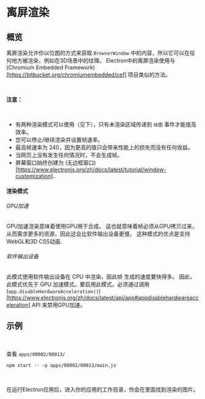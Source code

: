 # 离屏渲染

## 概览

离屏渲染允许你以位图的方式来获取 `BrowserWindow` 中的内容，所以它可以在任何地方被渲染，例如在3D场景中的纹理。 Electron中的离屏渲染使用与 (Chromium Embedded Framework)[https://bitbucket.org/chromiumembedded/cef] 项目类似的方法。

<br>

**注意：**

<br>

- 有两种渲染模式可以使用（见下），只有未渲染区域传递到 `绘图` 事件才能提高效率。
- 您可以停止/继续渲染并设置帧速率。
- 最高帧速率为 240，因为更高的值只会带来性能上的损失而没有任何收益。
- 当网页上没有发生任何情况时，不会生成帧。
- 屏幕窗口始终创建为 (无边框窗口)[https://www.electronjs.org/zh/docs/latest/tutorial/window-customization]..

#### 渲染模式

###### GPU加速

GPU加速渲染意味着使用GPU用于合成。 这也就意味着帧必须从GPU拷贝过来，从而需求更多的资源，因此这会比软件输出设备更慢。 这种模式的优点是支持WebGL和3D CSS动画.

###### 软件输出设备

此模式使用软件输出设备在 CPU 中渲染，因此帧 生成的速度要快得多。 因此，此模式优先于 GPU 加速模式。要启用此模式，必须通过调用 (`app.disableHardwareAcceleration()`)[https://www.electronjs.org/zh/docs/latest/api/app#appdisablehardwareacceleration] API 来禁用GPU加速。

## 示例

<br>

查看 `apps/00002/00013/`

```
npm start -- -p apps/00002/00013/main.js
```

<br>

在运行Electron应用后，进入你的应用的工作目录，你会在里面找到渲染的图片。